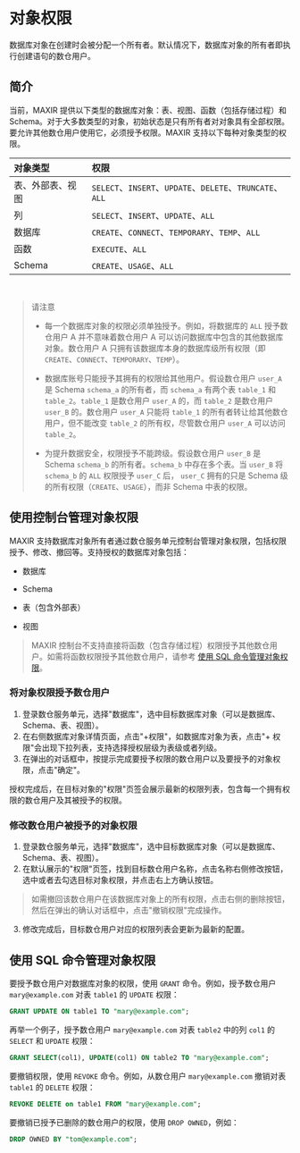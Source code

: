 # 对象权限

数据库对象在创建时会被分配一个所有者。默认情况下，数据库对象的所有者即执行创建语句的数仓用户。

## 简介

当前，MAXIR 提供以下类型的数据库对象：表、视图、函数（包括存储过程）和 Schema。对于大多数类型的对象，初始状态是只有所有者对对象具有全部权限。要允许其他数仓用户使用它，必须授予权限。MAXIR 支持以下每种对象类型的权限。

| 对象类型 | 权限 |
| :- | :- |
| 表、外部表、视图 | `SELECT`、`INSERT`、`UPDATE`、`DELETE`、`TRUNCATE`、`ALL` |
| 列 | `SELECT`、`INSERT`、`UPDATE`、`ALL` |
| 数据库 | `CREATE`、`CONNECT`、`TEMPORARY`、`TEMP`、`ALL` |
| 函数 | `EXECUTE`、`ALL` |
| Schema | `CREATE`、`USAGE`、`ALL` |

<br/>

>请注意
>
> - 每一个数据库对象的权限必须单独授予。例如，将数据库的 `ALL` 授予数仓用户 A 并不意味着数仓用户 A 可以访问数据库中包含的其他数据库对象。数仓用户 A 只拥有该数据库本身的数据库级所有权限（即 `CREATE`、`CONNECT`、`TEMPORARY`、`TEMP`）。
>
>- 数据库账号只能授予其拥有的权限给其他用户。假设数仓用户 `user_A` 是 Schema `schema_a` 的所有者，而 `schema_a` 有两个表 `table_1` 和 `table_2`。`table_1` 是数仓用户 `user_A` 的，而 `table_2` 是数仓用户 `user_B` 的。数仓用户 `user_A` 只能将 `table_1` 的所有者转让给其他数仓用户，但不能改变 `table_2` 的所有权，尽管数仓用户 `user_A` 可以访问 `table_2`。
>
>- 为提升数据安全，权限授予不能跨级。假设数仓用户 `user_B` 是 Schema `schema_b` 的所有者。`schema_b` 中存在多个表。当 `user_B` 将 `schema_b` 的 `ALL` 权限授予 `user_C` 后， `user_C` 拥有的只是 Schema 级的所有权限（`CREATE`、`USAGE`），而非 Schema 中表的权限。




## 使用控制台管理对象权限

MAXIR 支持数据库对象所有者通过数仓服务单元控制台管理对象权限，包括权限授予、修改、撤回等。支持授权的数据库对象包括：

- 数据库

- Schema

- 表（包含外部表）

- 视图

> MAXIR 控制台不支持直接将函数（包含存储过程）权限授予其他数仓用户。如需将函数权限授予其他数仓用户，请参考 [使用 SQL 命令管理对象权限](#使用sql命令管理对象权限)。




### 将对象权限授予数仓用户
1. 登录数仓服务单元，选择"数据库"，选中目标数据库对象（可以是数据库、Schema、表、视图）。
2. 在右侧数据库对象详情页面，点击"+权限"，如数据库对象为表，点击"+ 权限"会出现下拉列表，支持选择授权层级为表级或者列级。
3. 在弹出的对话框中，按提示完成要授予权限的数仓用户以及要授予的对象权限，点击"确定"。

授权完成后，在目标对象的"权限"页签会展示最新的权限列表，包含每一个拥有权限的数仓用户及其被授予的权限。


### 修改数仓用户被授予的对象权限
1. 登录数仓服务单元，选择"数据库"，选中目标数据库对象（可以是数据库、Schema、表、视图）。
2. 在默认展示的"权限"页签，找到目标数仓用户名称，点击名称右侧修改按钮，选中或者去勾选目标对象权限，并点击右上方确认按钮。
>如需撤回该数仓用户在该数据库对象上的所有权限，点击右侧的删除按钮，然后在弹出的确认对话框中，点击"撤销权限"完成操作。
3. 修改完成后，目标数仓用户对应的权限列表会更新为最新的配置。



## 使用 SQL 命令管理对象权限

要授予数仓用户对数据库对象的权限，使用 `GRANT` 命令。例如，授予数仓用户 `mary@example.com` 对表 `table1` 的 `UPDATE` 权限：

```sql
GRANT UPDATE ON table1 TO "mary@example.com";
```

再举一个例子，授予数仓用户 `mary@example.com` 对表 `table2` 中的列 `col1` 的 `SELECT` 和 `UPDATE` 权限：

```sql
GRANT SELECT(col1), UPDATE(col1) ON table2 TO "mary@example.com";
```

要撤销权限，使用 `REVOKE` 命令。例如，从数仓用户 `mary@example.com` 撤销对表 `table1` 的 `DELETE` 权限：

```sql
REVOKE DELETE on table1 FROM "mary@example.com";
```

要撤销已授予已删除的数仓用户的权限，使用 `DROP OWNED`，例如：

```sql
DROP OWNED BY "tom@example.com";
```

